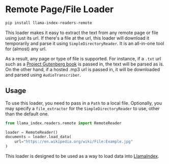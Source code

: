 # Remote Page/File Loader

```bash
pip install llama-index-readers-remote
```

This loader makes it easy to extract the text from any remote page or file using just its url. If there's a file at the url, this loader will download it temporarily and parse it using `SimpleDirectoryReader`. It is an all-in-one tool for (almost) any url.

As a result, any page or type of file is supported. For instance, if a `.txt` url such as a [Project Gutenberg book](https://www.gutenberg.org/cache/epub/69994/pg69994.txt) is passed in, the text will be parsed as is. On the other hand, if a hosted .mp3 url is passed in, it will be downloaded and parsed using `AudioTranscriber`.

## Usage

To use this loader, you need to pass in a `Path` to a local file. Optionally, you may specify a `file_extractor` for the `SimpleDirectoryReader` to use, other than the default one.

```python
from llama_index.readers.remote import RemoteReader

loader = RemoteReader()
documents = loader.load_data(
    url="https://en.wikipedia.org/wiki/File:Example.jpg"
)
```

This loader is designed to be used as a way to load data into [LlamaIndex](https://github.com/run-llama/llama_index/).
